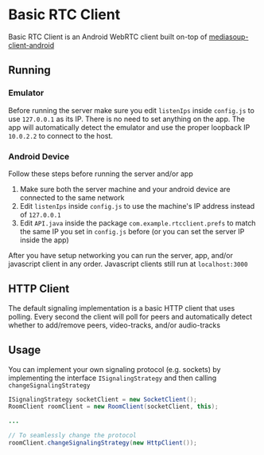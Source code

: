 # Basic RTC Client

Basic RTC Client is an Android WebRTC client built on-top of [mediasoup-client-android](https://github.com/haiyangwu/mediasoup-client-android)

## Running

### Emulator

Before running the server make sure you edit `listenIps` inside `config.js` to use `127.0.0.1` as its IP. There is no need to set anything on the app. The app will automatically detect the emulator and use the proper loopback IP `10.0.2.2` to connect to the host.

### Android Device

Follow these steps before running the server and/or app
1. Make sure both the server machine and your android device are connected to the same network
2. Edit `listenIps` inside `config.js` to use the machine's IP address instead of `127.0.0.1`
3. Edit `API.java` inside the package `com.example.rtcclient.prefs` to match the same IP you set in `config.js` before (or you can set the server IP inside the app)

After you have setup networking you can run the server, app, and/or javascript client in any order. Javascript clients still run at `localhost:3000`

## HTTP Client

The default signaling implementation is a basic HTTP client that uses polling. Every second the client will poll for peers and automatically detect whether to add/remove peers, video-tracks, and/or audio-tracks


## Usage

You can implement your own signaling protocol (e.g. sockets) by implementing the interface `ISignalingStrategy` and then calling `changeSignalingStrategy`

```java
ISignalingStrategy socketClient = new SocketClient();
RoomClient roomClient = new RoomClient(socketClient, this);

...

// To seamlessly change the protocol
roomClient.changeSignalingStrategy(new HttpClient());
```
